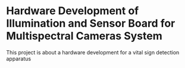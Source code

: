 # Hardware Development of Illumination and Sensor Board for Multispectral Cameras System 
This project is about a hardware development for a vital sign detection apparatus
